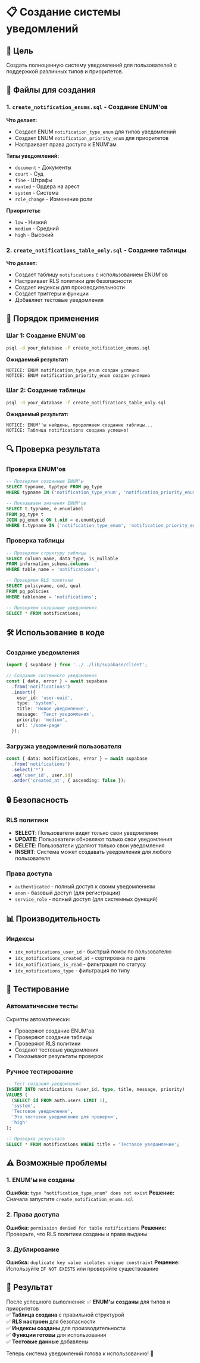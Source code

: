 # 📋 Создание системы уведомлений

## 🎯 Цель
Создать полноценную систему уведомлений для пользователей с поддержкой различных типов и приоритетов.

## 📁 Файлы для создания

### 1. `create_notification_enums.sql` - Создание ENUM'ов
**Что делает:**
- Создает ENUM `notification_type_enum` для типов уведомлений
- Создает ENUM `notification_priority_enum` для приоритетов
- Настраивает права доступа к ENUM'ам

**Типы уведомлений:**
- `document` - Документы
- `court` - Суд
- `fine` - Штрафы
- `wanted` - Ордера на арест
- `system` - Система
- `role_change` - Изменение роли

**Приоритеты:**
- `low` - Низкий
- `medium` - Средний
- `high` - Высокий

### 2. `create_notifications_table_only.sql` - Создание таблицы
**Что делает:**
- Создает таблицу `notifications` с использованием ENUM'ов
- Настраивает RLS политики для безопасности
- Создает индексы для производительности
- Создает триггеры и функции
- Добавляет тестовые уведомления

## 🚀 Порядок применения

### Шаг 1: Создание ENUM'ов
```bash
psql -d your_database -f create_notification_enums.sql
```

**Ожидаемый результат:**
```
NOTICE: ENUM notification_type_enum создан успешно
NOTICE: ENUM notification_priority_enum создан успешно
```

### Шаг 2: Создание таблицы
```bash
psql -d your_database -f create_notifications_table_only.sql
```

**Ожидаемый результат:**
```
NOTICE: ENUM''ы найдены, продолжаем создание таблицы...
NOTICE: Таблица notifications создана успешно!
```

## 🔍 Проверка результата

### Проверка ENUM'ов
```sql
-- Проверяем созданные ENUM'ы
SELECT typname, typtype FROM pg_type 
WHERE typname IN ('notification_type_enum', 'notification_priority_enum');

-- Показываем значения ENUM'ов
SELECT t.typname, e.enumlabel 
FROM pg_type t 
JOIN pg_enum e ON t.oid = e.enumtypid 
WHERE t.typname IN ('notification_type_enum', 'notification_priority_enum');
```

### Проверка таблицы
```sql
-- Проверяем структуру таблицы
SELECT column_name, data_type, is_nullable 
FROM information_schema.columns 
WHERE table_name = 'notifications';

-- Проверяем RLS политики
SELECT policyname, cmd, qual 
FROM pg_policies 
WHERE tablename = 'notifications';

-- Проверяем созданные уведомления
SELECT * FROM notifications;
```

## 🛠️ Использование в коде

### Создание уведомления
```typescript
import { supabase } from '../../lib/supabase/client';

// Создание системного уведомления
const { data, error } = await supabase
  .from('notifications')
  .insert({
    user_id: 'user-uuid',
    type: 'system',
    title: 'Новое уведомление',
    message: 'Текст уведомления',
    priority: 'medium',
    url: '/some-page'
  });
```

### Загрузка уведомлений пользователя
```typescript
const { data: notifications, error } = await supabase
  .from('notifications')
  .select('*')
  .eq('user_id', user.id)
  .order('created_at', { ascending: false });
```

## 🔒 Безопасность

### RLS политики
- **SELECT**: Пользователи видят только свои уведомления
- **UPDATE**: Пользователи обновляют только свои уведомления
- **DELETE**: Пользователи удаляют только свои уведомления
- **INSERT**: Система может создавать уведомления для любого пользователя

### Права доступа
- `authenticated` - полный доступ к своим уведомлениям
- `anon` - базовый доступ (для регистрации)
- `service_role` - полный доступ (для системных функций)

## 📊 Производительность

### Индексы
- `idx_notifications_user_id` - быстрый поиск по пользователю
- `idx_notifications_created_at` - сортировка по дате
- `idx_notifications_is_read` - фильтрация по статусу
- `idx_notifications_type` - фильтрация по типу

## 🧪 Тестирование

### Автоматические тесты
Скрипты автоматически:
- Проверяют создание ENUM'ов
- Проверяют создание таблицы
- Проверяют RLS политики
- Создают тестовые уведомления
- Показывают результаты проверок

### Ручное тестирование
```sql
-- Тест создания уведомления
INSERT INTO notifications (user_id, type, title, message, priority)
VALUES (
  (SELECT id FROM auth.users LIMIT 1),
  'system',
  'Тестовое уведомление',
  'Это тестовое уведомление для проверки',
  'high'
);

-- Проверка результата
SELECT * FROM notifications WHERE title = 'Тестовое уведомление';
```

## ⚠️ Возможные проблемы

### 1. ENUM'ы не созданы
**Ошибка:** `type "notification_type_enum" does not exist`
**Решение:** Сначала запустите `create_notification_enums.sql`

### 2. Права доступа
**Ошибка:** `permission denied for table notifications`
**Решение:** Проверьте, что RLS политики созданы и права выданы

### 3. Дублирование
**Ошибка:** `duplicate key value violates unique constraint`
**Решение:** Используйте `IF NOT EXISTS` или проверяйте существование

## 🎉 Результат

После успешного выполнения:
✅ **ENUM'ы созданы** для типов и приоритетов  
✅ **Таблица создана** с правильной структурой  
✅ **RLS настроен** для безопасности  
✅ **Индексы созданы** для производительности  
✅ **Функции готовы** для использования  
✅ **Тестовые данные** добавлены  

Теперь система уведомлений готова к использованию! 🚀
